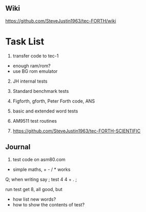 ## Wiki
https://github.com/SteveJustin1963/tec-FORTH/wiki

# Task List
1. transfer code to tec-1
  * enough ram/rom?
  * use BG rom emulator
2. JH internal tests
  
3. Standard benchmark tests  
4. Figforth, gforth, Peter Forth code, ANS
5. basic and extended word tests
6. AM9511 test routines
7. https://github.com/SteveJustin1963/tec-FORTH-SCIENTIFIC




## Journal

1. test code on asm80.com
* simple maths, + - / * works

Q; when writing say ; test 4 4 + . ;

run test get 8, all good, but

 * how list new words?
 * how to show the contents of test?


